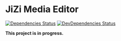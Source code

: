 # JiZi Media Editor
[![Dependencies Status](https://img.shields.io/david/shamofu/jizi-media-editor.svg?style=flat-square)](https://david-dm.org/shamofu/jizi-media-editor)
[![DevDependencies Status](https://img.shields.io/david/dev/shamofu/jizi-media-editor.svg?style=flat-square)](https://david-dm.org/shamofu/jizi-media-editor?type=dev)

**This project is in progress.**
